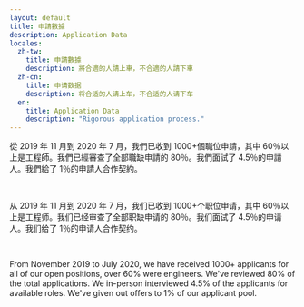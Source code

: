 ```yaml
---
layout: default
title: 申請數據
description: Application Data
locales:
  zh-tw:
    title: 申請數據
    description: 將合適的人請上車，不合適的人請下車
  zh-cn:
    title: 申请数据
    description: 将合适的人请上车，不合适的人请下车
  en:
    title: Application Data
    description: "Rigorous application process."
---
```


<a name="zh-tw"></a>

從 2019 年 11 月到 2020 年 7 月，我們已收到 1000+個職位申請，其中 60％以上是工程師。我們已經審查了全部職缺申請的 80％。我們面試了 4.5％的申請人。我們給了 1％的申請人合作契約。

<br>

<a name="zh-cn"></a>

从 2019 年 11 月到 2020 年 7 月，我们已收到 1000+个职位申请，其中 60％以上是工程师。我们已经审查了全部职缺申请的 80％。我们面试了 4.5％的申请人。我们给了 1％的申请人合作契约。

<br>

<a name="en"></a>

From November 2019 to July 2020, we have received 1000+ applicants for all of our open positions, over 60% were engineers. We've reviewed 80% of the total applications. We in-person interviewed 4.5% of the applicants for available roles. We've given out offers to 1% of our applicant pool.
